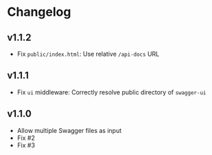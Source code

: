 # Changelog

## v1.1.2

- Fix `public/index.html`: Use relative `/api-docs` URL

## v1.1.1

- Fix `ui` middleware: Correctly resolve public directory of `swagger-ui`

## v1.1.0

- Allow multiple Swagger files as input
- Fix #2
- Fix #3
